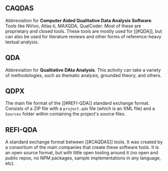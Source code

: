 ## CAQDAS

Abbreviation for **Computer Aided Qualitative Data Analysis Software**. Tools like NVivo, Atlas.ti, MAXQDA, QualCoder. Most of these are proprietary and closed tools. These tools are mostly used for [[#QDA]], but can also be used for literature reviews and other forms of reference-heavy textual analysis.

## QDA

Abbreviation for **Qualitative DAta Analysis**. This activity can take a variety of methodologies, such as thematic analysis, grounded theory, and others. 

## QDPX

The main file format of the [[#REFI-QDA]] standard exchange format. Consists of a ZIP file with a `project.qde` file (which is an XML file) and a `Sources` folder within containing the project's source files.

## REFI-QDA

A standard exchange format between [[#CAQDAS]] tools. It was created by a consortium of the main companies that create these software tools. It is an open source format, but with little open tooling around it (no open and public repos, no NPM packages, sample implementations in any language, etc).
